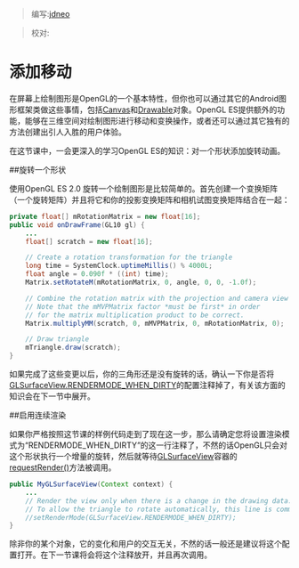 > 编写:[jdneo](https://github.com/jdneo)

> 校对:

# 添加移动

在屏幕上绘制图形是OpenGL的一个基本特性，但你也可以通过其它的Android图形框架类做这些事情，包括[Canvas](http://developer.android.com/reference/android/graphics/Canvas.html)和[Drawable](http://developer.android.com/reference/android/graphics/drawable/Drawable.html)对象。OpenGL ES提供额外的功能，能够在三维空间对绘制图形进行移动和变换操作，或者还可以通过其它独有的方法创建出引人入胜的用户体验。

在这节课中，一会更深入的学习OpenGL ES的知识：对一个形状添加旋转动画。

##旋转一个形状

使用OpenGL ES 2.0 旋转一个绘制图形是比较简单的。首先创建一个变换矩阵（一个旋转矩阵）并且将它和你的投影变换矩阵和相机试图变换矩阵结合在一起：

```java
private float[] mRotationMatrix = new float[16];
public void onDrawFrame(GL10 gl) {
    ...
    float[] scratch = new float[16];

    // Create a rotation transformation for the triangle
    long time = SystemClock.uptimeMillis() % 4000L;
    float angle = 0.090f * ((int) time);
    Matrix.setRotateM(mRotationMatrix, 0, angle, 0, 0, -1.0f);

    // Combine the rotation matrix with the projection and camera view
    // Note that the mMVPMatrix factor *must be first* in order
    // for the matrix multiplication product to be correct.
    Matrix.multiplyMM(scratch, 0, mMVPMatrix, 0, mRotationMatrix, 0);

    // Draw triangle
    mTriangle.draw(scratch);
}
```

如果完成了这些变更以后，你的三角形还是没有旋转的话，确认一下你是否将[GLSurfaceView.RENDERMODE_WHEN_DIRTY](http://developer.android.com/reference/android/opengl/GLSurfaceView.html#RENDERMODE_WHEN_DIRTY)的配置注释掉了，有关该方面的知识会在下一节中展开。

##启用连续渲染

如果你严格按照这节课的样例代码走到了现在这一步，那么请确定您将设置渲染模式为“RENDERMODE_WHEN_DIRTY”的这一行注释了，不然的话OpenGL只会对这个形状执行一个增量的旋转，然后就等待[GLSurfaceView](http://developer.android.com/reference/android/opengl/GLSurfaceView.html)容器的[requestRender()](http://developer.android.com/reference/android/opengl/GLSurfaceView.html#requestRender\(\))方法被调用。

```java
public MyGLSurfaceView(Context context) {
    ...
    // Render the view only when there is a change in the drawing data.
    // To allow the triangle to rotate automatically, this line is commented out:
    //setRenderMode(GLSurfaceView.RENDERMODE_WHEN_DIRTY);
}
```

除非你的某个对象，它的变化和用户的交互无关，不然的话一般还是建议将这个配置打开。在下一节课将会将这个注释放开，并且再次调用。
